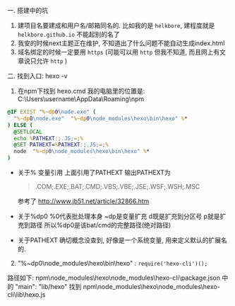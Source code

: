 一. 搭建中的坑
1. 建项目名要建成和用户名/邮箱同名的. 比如我的是 `helkbore`, 建程度就是 `helkbore.github.io` 不能起别的名了
2. 我安的时候next主题正在维护, 不知道出了什么问题不能自动生成index.html
3. 域名绑定的时候一定要用 `https` (可能可以用 `http` 但我不知道, 而且网上有文章说只允许 `http` )

二. 找到入口: hexo -v 
1. 在npm下找到 hexo.cmd
我的电脑里的位置是: C:\Users\username\AppData\Roaming\npm
```cmd
@IF EXIST "%~dp0\node.exe" (
  "%~dp0\node.exe"  "%~dp0\node_modules\hexo\bin\hexo" %*
) ELSE (
  @SETLOCAL
  echo %PATHEXT:;.JS;=;%
  @SET PATHEXT=%PATHEXT:;.JS;=;%
  node  "%~dp0\node_modules\hexo\bin\hexo" %*
)

```
+ 关于%
  变量引用
  上面引用了PATHEXT
  输出PATHEXT为
  > .COM;.EXE;.BAT;.CMD;.VBS;.VBE;.JSE;.WSF;.WSH;.MSC    
  
  参考了 http://www.jb51.net/article/32866.htm
+ 关于%dp0
  %0代表批处理本身
  ~dp是变量扩充
  d既是扩充到分区号
  p就是扩充到路径
  所以%dp0是该bat/cmd的完整路径(绝对路径)
+ 关于PATHEXT
  确切概念没查到, 好像是一个系统变量, 用来定义默认的扩展名的.
  
2. "%~dp0\node_modules\hexo\bin\hexo" :
`require('hexo-cli')();`

路径如下:
npm\node_modules\hexo\node_modules\hexo-cli\package.json 中的 "main": "lib/hexo"
找到
npm\node_modules\hexo\node_modules\hexo-cli\lib\hexo.js
